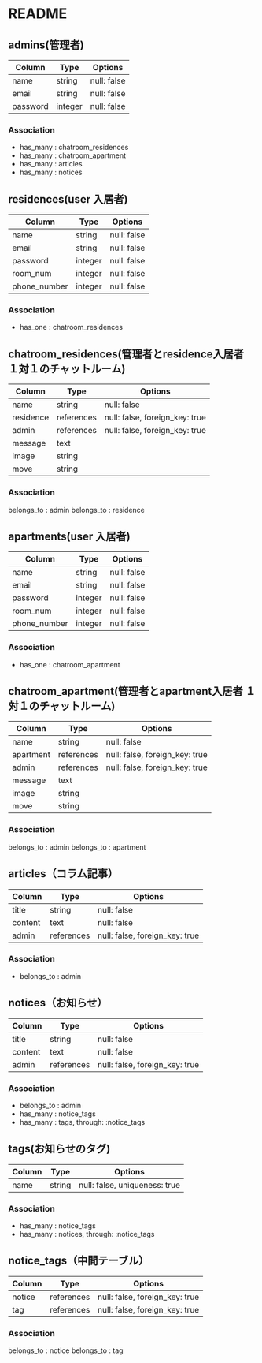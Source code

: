 # README

## admins(管理者)

| Column   |Type    | Options     |
| -------- |------- | ----------- |
| name     |string  | null: false |
| email    |string  | null: false |
| password |integer | null: false |

### Association
- has_many : chatroom_residences
- has_many : chatroom_apartment
- has_many : articles
- has_many : notices

## residences(user 入居者)

| Column       |Type      | Options     |
| ------------ |--------- | ----------- |
| name         | string   | null: false |
| email        | string   | null: false |
| password     | integer  | null: false |
| room_num     | integer  | null: false |
| phone_number | integer  | null: false |

### Association
- has_one  : chatroom_residences


## chatroom_residences(管理者とresidence入居者 １対１のチャットルーム)

| Column       |Type        | Options                        |
| ------------ |----------- | ------------------------------ |
| name         | string     | null: false                    |
| residence    | references | null: false, foreign_key: true |
| admin        | references | null: false, foreign_key: true |
| message      | text       |                                |
| image        | string     |                                |
| move         | string     |                                |

### Association
belongs_to : admin
belongs_to : residence



## apartments(user 入居者)

| Column       |Type      | Options     |
| ------------ |--------- | ----------- |
| name         | string   | null: false |
| email        | string   | null: false |
| password     | integer  | null: false |
| room_num     | integer  | null: false |
| phone_number | integer  | null: false |

### Association
- has_one  : chatroom_apartment

## chatroom_apartment(管理者とapartment入居者 １対１のチャットルーム)
| Column       |Type        | Options                        |
| ------------ |----------- | ------------------------------ |
| name         | string     | null: false                    |
| apartment    | references | null: false, foreign_key: true |
| admin        | references | null: false, foreign_key: true |
| message      | text       |                                |
| image        | string     |                                |
| move         | string     |                                |

### Association
belongs_to : admin
belongs_to : apartment


## articles（コラム記事）

| Column       | Type       | Options                        |
| ------------ | ---------- | ------------------------------ |
| title        | string     | null: false                    |
| content      | text       | null: false                    |
| admin        | references | null: false, foreign_key: true | 

### Association
- belongs_to : admin

## notices（お知らせ）

| Column       | Type        | Options                        |
| ------------ | ----------- | ------------------------------ |
| title        | string      | null: false                    |
| content      | text        | null: false                    |
| admin        | references  | null: false, foreign_key: true |

### Association
- belongs_to : admin
- has_many : notice_tags
- has_many : tags, through: :notice_tags

## tags(お知らせのタグ)

| Column       | Type      | Options                       |
| ------------ | --------- | ----------------------------- |
| name         | string    | null: false, uniqueness: true |

### Association
- has_many : notice_tags
- has_many : notices, through: :notice_tags



## notice_tags（中間テーブル）

| Column  | Type       | Options                        |
| ------- | ---------  | -----------------------------  |
| notice  | references | null: false, foreign_key: true |
| tag     | references | null: false, foreign_key: true |

### Association
belongs_to : notice
belongs_to : tag


